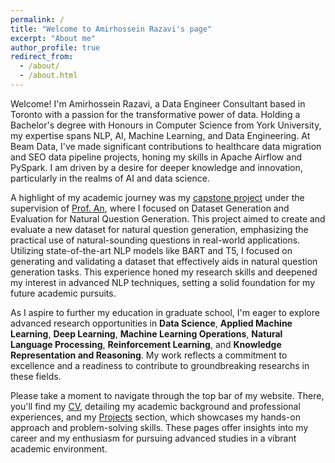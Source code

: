 ```yaml
---
permalink: /
title: "Welcome to Amirhossein Razavi's page"
excerpt: "About me"
author_profile: true
redirect_from: 
  - /about/
  - /about.html
---
```



Welcome! I'm Amirhossein Razavi, a Data Engineer Consultant based in Toronto with a passion for the transformative power of data. Holding a Bachelor's degree with Honours in Computer Science from York University, my expertise spans NLP, AI, Machine Learning, and Data Engineering. At Beam Data, I've made significant contributions to healthcare data migration and SEO data pipeline projects, honing my skills in Apache Airflow and PySpark. I am driven by a desire for deeper knowledge and innovation, particularly in the realms of AI and data science.

A highlight of my academic journey was my [capstone project](https://razaviah.github.io/projects/dataset-generation-and-evaluation-for-natural-question-generation) under the supervision of [Prof. An](https://scholar.google.com/citations?hl=en&user=2eUL7eEAAAAJ), where I focused on Dataset Generation and Evaluation for Natural Question Generation. This project aimed to create and evaluate a new dataset for natural question generation, emphasizing the practical use of natural-sounding questions in real-world applications. Utilizing state-of-the-art NLP models like BART and T5, I focused on generating and validating a dataset that effectively aids in natural question generation tasks. This experience honed my research skills and deepened my interest in advanced NLP techniques, setting a solid foundation for my future academic pursuits.

As I aspire to further my education in graduate school, I'm eager to explore advanced research opportunities in **Data Science**, **Applied Machine Learning**, **Deep Learning**, **Machine Learning Operations**, **Natural Language Processing**, **Reinforcement Learning**, and **Knowledge Representation and Reasoning**. My work reflects a commitment to excellence and a readiness to contribute to groundbreaking researchs in these fields.

Please take a moment to navigate through the top bar of my website. There, you'll find my [CV](https://razaviah.github.io/cv), detailing my academic background and professional experiences, and my [Projects](https://razaviah.github.io/projects) section, which showcases my hands-on approach and problem-solving skills. These pages offer insights into my career and my enthusiasm for pursuing advanced studies in a vibrant academic environment.
